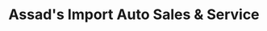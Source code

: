 ---
title: "Assad's Import Auto Sales & Service"
url: /boone/assads-import-auto-sales-and-service/
shop: car repair
---